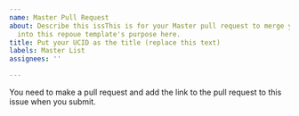 ```yaml
---
name: Master Pull Request
about: Describe this issThis is for your Master pull request to merge your master
  into this repoue template's purpose here.
title: Put your UCID as the title (replace this text)
labels: Master List
assignees: ''

---
```


You need to make a pull request and add the link to the pull request to this issue when you submit.
